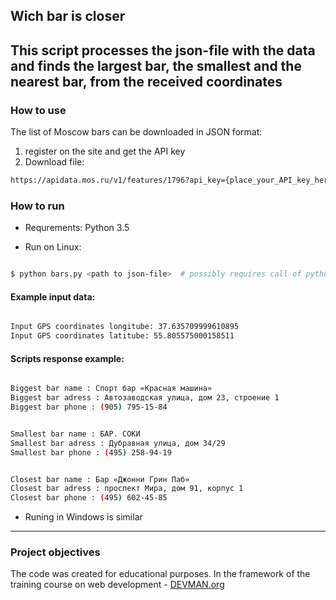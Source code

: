 ## Wich bar is closer

This script processes the json-file with the data and finds the largest bar, 
the smallest and the nearest bar, from the received coordinates
---

### How to use

The list of Moscow bars can be downloaded in JSON format:
1. register on the site and get the API key
2. Download file: 
```bash
https://apidata.mos.ru/v1/features/1796?api_key={place_your_API_key_here}
```

### How to run

+ Requrements: Python 3.5

+ Run on Linux:

```bash

$ python bars.py <path to json-file>  # possibly requires call of python3 executive instead of just python

```
#### Example input data:
```bash

Input GPS coordinates longitube: 37.635709999610895
Input GPS coordinates latitube: 55.805575000158511

```

#### Scripts response example:
```bash

Biggest bar name : Спорт бар «Красная машина»
Biggest bar adress : Автозаводская улица, дом 23, строение 1
Biggest bar phone : (905) 795-15-84


Smallest bar name : БАР. СОКИ
Smallest bar adress : Дубравная улица, дом 34/29
Smallest bar phone : (495) 258-94-19


Closest bar name : Бар «Джонни Грин Паб»
Closest bar adress : проспект Мира, дом 91, корпус 1
Closest bar phone : (495) 602-45-85

```

+ Runing in Windows is similar

---
### Project objectives

The code was created for educational purposes.
In the framework of the training course on web development - [DEVMAN.org](https://devman.org)
